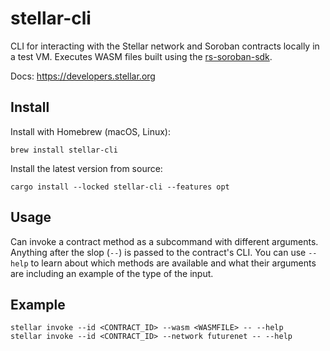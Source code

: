 # stellar-cli

CLI for interacting with the Stellar network and Soroban contracts locally in a test VM. Executes WASM files built using the [rs-soroban-sdk](https://github.com/stellar/rs-soroban-sdk).

Docs: https://developers.stellar.org

## Install

Install with Homebrew (macOS, Linux):

```
brew install stellar-cli
```

Install the latest version from source:
```
cargo install --locked stellar-cli --features opt
```

## Usage

Can invoke a contract method as a subcommand with different arguments. Anything after the slop (`--`) is passed to the contract's CLI. You can use `--help` to learn about which methods are available and what their arguments are including an example of the type of the input.

## Example

```
stellar invoke --id <CONTRACT_ID> --wasm <WASMFILE> -- --help
stellar invoke --id <CONTRACT_ID> --network futurenet -- --help
```
